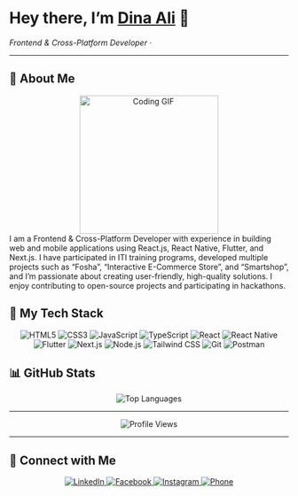 <!-- ========================= -->
<!--      DINA’S README        -->
<!-- ========================= -->

<p align="center">
  <h1>Hey there, I’m <a href="#">Dina Ali</a> 👋</h1>
  <p><em>Frontend & Cross-Platform Developer · </em></p>
  

---
## 🚀 About Me

<div align="center">
<img src="https://c.tenor.com/_DOBjnGspYAAAAAM/code-coding.gif" width="250" alt="Coding GIF" style="z-index:99;"/>
</div>
<div align="left">
  I am a Frontend & Cross-Platform Developer with experience in building web and mobile applications using React.js, React Native, Flutter, and Next.js.  
  I have participated in ITI training programs, developed multiple projects such as “Fosha”, “Interactive E-Commerce Store”, and “Smartshop”, and I’m passionate about creating user-friendly, high-quality solutions.  
  I enjoy contributing to open-source projects and participating in hackathons.
</div>

## 🔧 My Tech Stack
<p align="center">
  <img src="https://img.shields.io/badge/HTML5-E34F26?logo=html5&logoColor=white" alt="HTML5"/>
  <img src="https://img.shields.io/badge/CSS3-1572B6?logo=css3&logoColor=white" alt="CSS3"/>
  <img src="https://img.shields.io/badge/JavaScript-F7DF1E?logo=javascript&logoColor=black" alt="JavaScript"/>
  <img src="https://img.shields.io/badge/TypeScript-3178C6?logo=typescript&logoColor=white" alt="TypeScript"/>
  <img src="https://img.shields.io/badge/React-61DAFB?logo=react&logoColor=black" alt="React"/>
  <img src="https://img.shields.io/badge/React_Native-61DAFB?logo=react&logoColor=black" alt="React Native"/>
  <img src="https://img.shields.io/badge/Flutter-02569B?logo=flutter&logoColor=white" alt="Flutter"/>
  <img src="https://img.shields.io/badge/Next.js-black?logo=next.js&logoColor=white" alt="Next.js"/>
  <img src="https://img.shields.io/badge/Node.js-339933?logo=node.js&logoColor=white" alt="Node.js"/>
  <img src="https://img.shields.io/badge/Tailwind_CSS-38B2AC?logo=tailwind-css&logoColor=white" alt="Tailwind CSS"/>
  <img src="https://img.shields.io/badge/Git-F05032?logo=git&logoColor=white" alt="Git"/>
  <img src="https://img.shields.io/badge/Postman-FF6C37?logo=postman&logoColor=white" alt="Postman"/>
</p>

## 📊 GitHub Stats

<div align="center">
  <img src="https://github-readme-stats.vercel.app/api/top-langs/?username=dinaali1111&layout=compact&theme=dark" alt="Top Languages"/>
</div>

---

<p align="center">
  <img src="https://komarev.com/ghpvc/?username=dinaali1111&style=for-the-badge" alt="Profile Views"/>
</p>



---

## 🔗 Connect with Me

<p align="center">
  <a href="http://linkedin.com/in/dina-ali-66bab3245">
    <img src="https://img.shields.io/badge/LinkedIn-0077B5?logo=linkedin&logoColor=white" alt="LinkedIn"/>
  </a>
  <a href="https://www.facebook.com/dinaali1234/">
    <img src="https://img.shields.io/badge/Facebook-1877F2?logo=facebook&logoColor=white" alt="Facebook"/>
  </a>
  <a href="https://www.instagram.com/dinaali2636/">
    <img src="https://img.shields.io/badge/Instagram-E4405F?logo=instagram&logoColor=white" alt="Instagram"/>
  </a>
  <a href="tel:01001230983">
    <img src="https://img.shields.io/badge/Phone-25D366?logo=whatsapp&logoColor=white" alt="Phone"/>
  </a>
</p>
